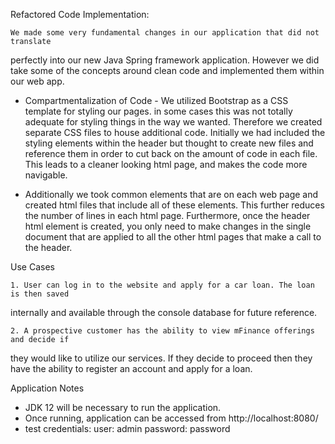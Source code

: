 Refactored Code Implementation:

    We made some very fundamental changes in our application that did not translate 
perfectly into our new Java Spring framework application. However we did take some of
the concepts around clean code and implemented them within our web app. 

- Compartmentalization of Code - We utilized Bootstrap as a CSS template for styling our pages.
in some cases this was not totally adequate for styling things in the way we wanted. Therefore
we created separate CSS files to house additional code. Initially we had included the styling
elements within the header but thought to create new files and reference them in order to 
cut back on the amount of code in each file. This leads to a cleaner looking html page, and makes
the code more navigable.

- Additionally we took common elements that are on each web page and created html files
that include all of these elements. This further reduces the number of lines in each html page.
Furthermore, once the header html element is created, you only need to make changes in the single
document that are applied to all the other html pages that make a call to the header.




Use Cases

    1. User can log in to the website and apply for a car loan. The loan is then saved
internally and available through the console database for future reference.

    2. A prospective customer has the ability to view mFinance offerings and decide if 
they would like to utilize our services. If they decide to proceed then they have the ability
to register an account and apply for a loan.


Application Notes

- JDK 12 will be necessary to run the application.
- Once running, application can be accessed from http://localhost:8080/
- test credentials: user: admin password: password

